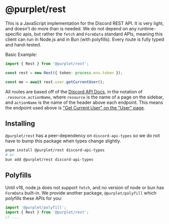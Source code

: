 # @purplet/rest

This is a JavaScript implementation for the Discord REST API. It is very light, and doesn't do more than is needed. We do not depend on any runtime-specific apis, but rather the `fetch` and `FormData` standard APIs, meaning this client can run in Node.js and in Bun (with polyfills). Every route is fully typed and hand-tested.

Basic Example:

```ts
import { Rest } from '@purplet/rest';

const rest = new Rest({ token: process.env.token });

const me = await rest.user.getCurrentUser();
```

All routes are based off of the [Discord API Docs](https://discordapp.com/developers/docs/resources/), in the notation of `.resource.actionName`, where `resource` is the name of a page on the sidebar, and `actionName` is the name of the header above each endpoint. This means the endpoint used above is ["Get Current User" on the "User" page](https://discordapp.com/developers/docs/resources/user#get-current-user).

## Installing

`@purplet/rest` has a peer-dependency on `discord-api-types` so we do not have to bump this package when types change slightly.

```sh
pnpm install @purplet/rest discord-api-types
# or
bun add @purplet/rest discord-api-types
```

## Polyfills

Until v18, node.js does not support `fetch`, and no version of node or bun has `FormData` built-in. We provide another package, `@purplet/polyfill` which polyfills these APIs for you:

```ts
import '@purplet/polyfill';
import { Rest } from '@purplet/rest';
// ...
```
